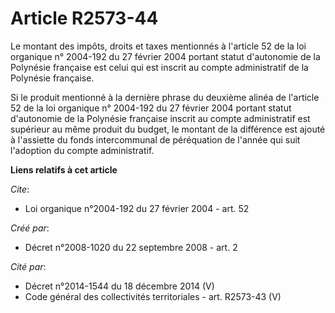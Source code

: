 # Article R2573-44

Le montant des impôts, droits et taxes mentionnés à l'article 52 de la loi organique n° 2004-192 du 27 février 2004 portant
statut d'autonomie de la Polynésie française est celui qui est inscrit au compte administratif de la Polynésie française.

Si le produit mentionné à la dernière phrase du deuxième alinéa de l'article 52 de la loi organique n° 2004-192 du 27 février
2004 portant statut d'autonomie de la Polynésie française inscrit au compte administratif est supérieur au même produit du
budget, le montant de la différence est ajouté à l'assiette du fonds intercommunal de péréquation de l'année qui suit
l'adoption du compte administratif.

**Liens relatifs à cet article**

_Cite_:

  - Loi organique n°2004-192 du 27 février 2004 - art. 52

_Créé par_:

  - Décret n°2008-1020 du 22 septembre 2008 - art. 2

_Cité par_:

  - Décret n°2014-1544 du 18 décembre 2014 (V)
  - Code général des collectivités territoriales - art. R2573-43 (V)
